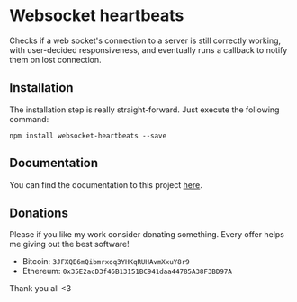 # Websocket heartbeats

Checks if a web socket's connection to a server is still correctly working, with user-decided responsiveness,
and eventually runs a callback to notify them on lost connection.

## Installation

The installation step is really straight-forward. Just execute the following command:

```npm install websocket-heartbeats --save```

## Documentation
You can find the documentation to this project [here](https://luzzif.github.io/websocket-heartbeats/).

## Donations
Please if you like my work consider donating something. Every offer helps me giving out the best software!

- Bitcoin: ```3JFXQE6mQibmrxoq3YHKqRUHAvmXxuY8r9```
- Ethereum: ```0x35E2acD3f46B13151BC941daa44785A38F3BD97A```

Thank you all <3